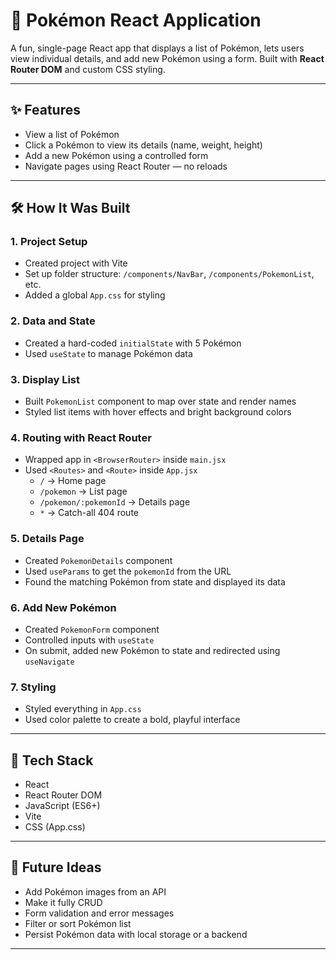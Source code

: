 
# 🧪 Pokémon React Application

A fun, single-page React app that displays a list of Pokémon, lets users view individual details, and add new Pokémon using a form. Built with **React Router DOM** and custom CSS styling.

---

## ✨ Features

- View a list of Pokémon  
- Click a Pokémon to view its details (name, weight, height)  
- Add a new Pokémon using a controlled form  
- Navigate pages using React Router — no reloads

---

## 🛠️ How It Was Built

### 1. **Project Setup**
- Created project with Vite
- Set up folder structure: `/components/NavBar`, `/components/PokemonList`, etc.
- Added a global `App.css` for styling

### 2. **Data and State**
- Created a hard-coded `initialState` with 5 Pokémon
- Used `useState` to manage Pokémon data

### 3. **Display List**
- Built `PokemonList` component to map over state and render names
- Styled list items with hover effects and bright background colors

### 4. **Routing with React Router**
- Wrapped app in `<BrowserRouter>` inside `main.jsx`
- Used `<Routes>` and `<Route>` inside `App.jsx`
  - `/` → Home page
  - `/pokemon` → List page
  - `/pokemon/:pokemonId` → Details page
  - `*` → Catch-all 404 route

### 5. **Details Page**
- Created `PokemonDetails` component
- Used `useParams` to get the `pokemonId` from the URL
- Found the matching Pokémon from state and displayed its data

### 6. **Add New Pokémon**
- Created `PokemonForm` component
- Controlled inputs with `useState`
- On submit, added new Pokémon to state and redirected using `useNavigate`

### 7. **Styling**
- Styled everything in `App.css`
- Used color palette to create a bold, playful interface

---

## 🧰 Tech Stack

- React
- React Router DOM
- JavaScript (ES6+)
- Vite
- CSS (App.css)

---

## 🚧 Future Ideas

- Add Pokémon images from an API  
- Make it fully CRUD
- Form validation and error messages  
- Filter or sort Pokémon list  
- Persist Pokémon data with local storage or a backend

---
